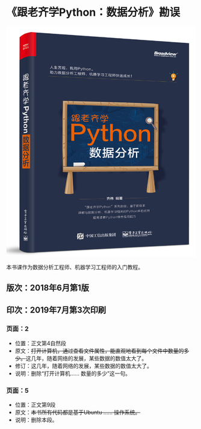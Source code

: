# 《跟老齐学Python：数据分析》勘误

![book](./images/book.png)

本书课作为数据分析工程师、机器学习工程师的入门教程。

## 版次：2018年6月第1版

## 印次：2019年7月第3次印刷

### 页面：2

- 位置：正文第4自然段
- 原文：~~打开计算机，通过查看文件属性，能直观地看到每个文件中数量的多少。~~这几年，随着网络的发展，某些数据的数值太大了。
- 修订：这几年，随着网络的发展，某些数据的数值太大了。
- 说明：删除“打开计算机...... 数量的多少”这一句。

### 页面：5

- 位置：正文第9段
- 原文：~~本书所有代码都是基于Ubuntu …… 操作系统。~~
- 说明：删除本段。